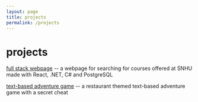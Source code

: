 ```yaml
---
layout: page
title: projects
permalink: /projects
---
```


# projects   
   

[full stack webpage](/courses-page) -- a webpage for searching for courses offered at SNHU made with React, .NET, C# and PostgreSQL   
   

[text-based adventure game](/text-game) -- a restaurant themed text-based adventure game with a secret cheat
